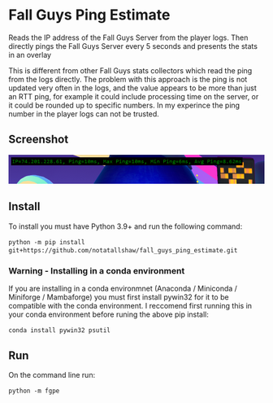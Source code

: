 # Fall Guys Ping Estimate

Reads the IP address of the Fall Guys Server from the player logs. Then directly pings the Fall Guys Server every 5 seconds and presents the stats in an overlay

This is different from other Fall Guys stats collectors which read the ping from the logs directly. The problem with this approach is the ping is not updated very often in the logs, and the value appears to be more than just an RTT ping, for example it could include processing time on the server, or it could be rounded up to specific numbers. In my experince the ping number in the player logs can not be trusted.

## Screenshot

![Fall Guys Ping Estimate](fall_guys_ping_estimator.png "Fall Guys Ping Estimate")

## Install

To install you must have Python 3.9+ and run the following command:

```
python -m pip install git+https://github.com/notatallshaw/fall_guys_ping_estimate.git
```

### Warning - Installing in a conda environment

If you are installing in a conda environmnet (Anaconda / Miniconda / Miniforge / Mambaforge) you must first install pywin32 for it to be compatible with the conda environment. I reccomend first running this in your conda environment before runing the above pip install:

```
conda install pywin32 psutil
```

## Run

On the command line run:

```
python -m fgpe
```
